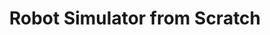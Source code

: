 ---
layout: page
title: Robot Simulator from Scratch
description: A top-down view robot simulator with a GUI.
img: assets/img/Robot_Simulator/ExamplePathPlanning.png
redirect: https://github.com/Ryan-Red/Robot-Simulator
importance: 3
category: robotics
---